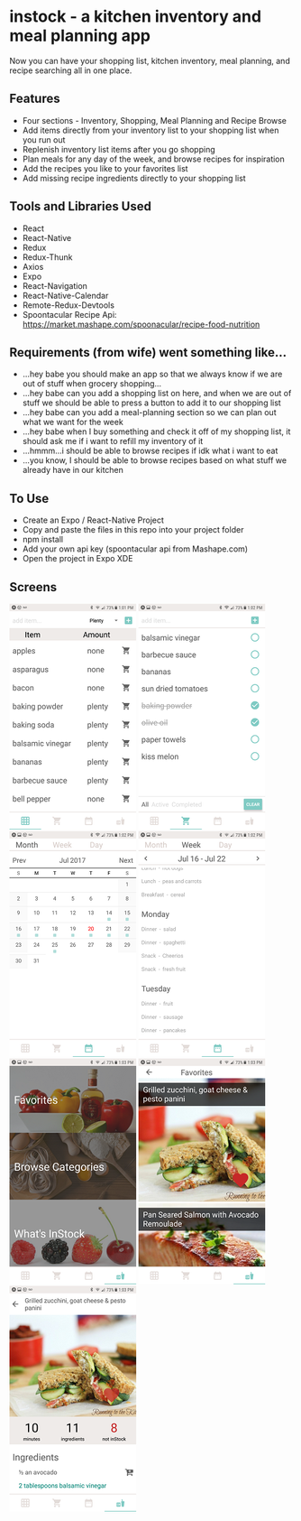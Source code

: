 # instock - a kitchen inventory and meal planning app

Now you can have your shopping list, kitchen inventory, meal planning, and recipe searching all in one place.

## Features
* Four sections - Inventory, Shopping, Meal Planning and Recipe Browse
* Add items directly from your inventory list to your shopping list when you run out
* Replenish inventory list items after you go shopping
* Plan meals for any day of the week, and browse recipes for inspiration
* Add the recipes you like to your favorites list
* Add missing recipe ingredients directly to your shopping list
 
## Tools and Libraries Used
* React
* React-Native
* Redux
* Redux-Thunk
* Axios
* Expo
* React-Navigation
* React-Native-Calendar
* Remote-Redux-Devtools
* Spoontacular Recipe Api: https://market.mashape.com/spoonacular/recipe-food-nutrition

## Requirements (from wife) went something like...
* ...hey  babe you should make an app so that we always know if we are out of stuff when grocery shopping...
* ...hey babe can you add a shopping list on here, and when we are out of stuff we should be able to press a button to add it to our shopping list
* ...hey babe can you add a meal-planning section so we can plan out what we want for the week
* ...hey babe when I buy something and check it off of my shopping list, it should ask me if i want to refill my inventory of it
* ...hmmm...i should be able to browse recipes if idk what i want to eat
* ...you know, I should be able to browse recipes based on what stuff we already have in our kitchen

## To Use
* Create an Expo / React-Native Project
* Copy and paste the files in this repo into your project folder
* npm install
* Add your own api key (spoontacular api from Mashape.com)
* Open the project in Expo XDE

## Screens

![screenshot](/Screenshots/Screenshot_20170720-130147.png "Inventory")  ![screenshot](/Screenshots/Screenshot_20170720-130204.png "Shopping")  ![screenshot](/Screenshots/Screenshot_20170720-130219.png "Weekly Meals")  ![screenshot](/Screenshots/Screenshot_20170720-130233.png "Meal Planning")
![screenshot](/Screenshots/Screenshot_20170720-130317.png "Recipes")  ![screenshot](/Screenshots/Screenshot_20170720-130330.png "Recipe Search Results")  ![screenshot](/Screenshots/Screenshot_20170720-130343.png "Recipe Details") 
